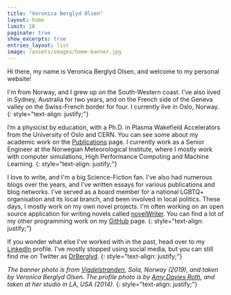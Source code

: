 ```yaml
---
title: "Veronica Berglyd Olsen"
layout: home
limit: 10
paginate: true
show_excerpts: true
entries_layout: list
image: /assets/images/home-banner.jpg
---
```


Hi there, my name is Veronica Berglyd Olsen, and welcome to my personal website!

I'm from Norway, and I grew up on the South-Western coast.
I've also lived in Sydney, Australia for two years, and on the French side of the Geneva valley on the Swiss-French border for four.
I currently live in Oslo, Norway.
{: style="text-align: justify;"}

I’m a physicist by education, with a Ph.D. in Plasma Wakefield Accelerators from the University of Oslo and CERN.
You can see some about my academic work on the [Publications](/publications/) page.
I currently work as a Senior Engineer at the Norwegian Meteorological Institute, where I mostly work with computer simulations, High Performance Computing and Machine Learning.
{: style="text-align: justify;"}

I love to write, and I'm a big Science-Fiction fan.
I’ve also had numerous blogs over the years, and I’ve written essays for various publications and blog networks.
I've served as a board member for a national LGBTQ+ organisation and its local branch, and been involved in local politics.
These days, I mostly work on my own novel projects.
I'm often working on an open source application for writing novels called [novelWriter](https://github.com/vkbo/novelWriter).
You can find a lot of my other programming work on my [GitHub](https://github.com/vkbo) page.
{: style="text-align: justify;"}

If you wonder what else I've worked with in the past, head over to my [LinkedIn](https://www.linkedin.com/in/veronicakbolsen) profile.
I've mostly stopped using social media, but you can still find me on Twitter as [DrBerglyd](https://twitter.com/DrBerglyd).
{: style="text-align: justify;"}

_The banner photo is from [Vigdelstranden](https://www.google.com/maps/place/58%C2%B051'37.0%22N+5%C2%B033'33.5%22E/), Sola, Norway (2019), and taken by Veronica Berglyd Olsen._
_The profile photo is by [Amy Davies Roth](https://surlyramics.com), and taken at her studio in LA, USA (2014)._
{: style="text-align: justify;"}
